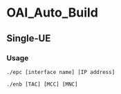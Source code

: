 # OAI_Auto_Build

## Single-UE

### Usage

```
./epc [interface name] [IP address]
```

```
./enb [TAC] [MCC] [MNC]
```
